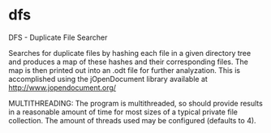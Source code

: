 # dfs
DFS - Duplicate File Searcher

Searches for duplicate files by hashing each file in a given directory tree and produces a map of these hashes and their corresponding files.
The map is then printed out into an .odt file for further analyzation. This is accomplished using the jOpenDocument library available at http://www.jopendocument.org/

MULTITHREADING:
The program is multithreaded, so should provide results in a reasonable amount of time for most sizes of a typical private file collection. The amount of threads used may be configured (defaults to 4).

